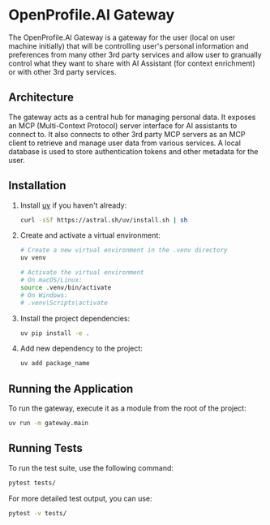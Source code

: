 # OpenProfile.AI Gateway

The OpenProfile.AI Gateway is a gateway for the user (local on user machine initially) that will be controlling user's personal information and preferences from many other 3rd party services and allow user to granually control what they want to share with AI Assistant (for context enrichment) or with other 3rd party services.

## Architecture

The gateway acts as a central hub for managing personal data. It exposes an MCP (Multi-Context Protocol) server interface for AI assistants to connect to. It also connects to other 3rd party MCP servers as an MCP client to retrieve and manage user data from various services. A local database is used to store authentication tokens and other metadata for the user.


## Installation

1. Install [uv](https://github.com/astral-sh/uv) if you haven't already:
   ```bash
   curl -sSf https://astral.sh/uv/install.sh | sh
   ```

2. Create and activate a virtual environment:
   ```bash
   # Create a new virtual environment in the .venv directory
   uv venv
   
   # Activate the virtual environment
   # On macOS/Linux:
   source .venv/bin/activate
   # On Windows:
   # .venv\Scripts\activate
   ```

3. Install the project dependencies:
   ```bash
   uv pip install -e .
   ```

4. Add new dependency to the project:
   ```bash
   uv add package_name
   ```

## Running the Application

To run the gateway, execute it as a module from the root of the project:

```bash
uv run -m gateway.main
```

## Running Tests

To run the test suite, use the following command:

```bash
pytest tests/
```

For more detailed test output, you can use:

```bash
pytest -v tests/
```
